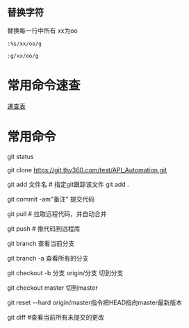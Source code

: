 <!--
 * @Author: joker.zhang
 * @Date: 2021-04-19 15:11:36
 * @LastEditors: joker.zhang
 * @LastEditTime: 2021-06-29 17:43:42
 * @mail: zhanghua7890@163.com
 * @Description: For Automation
-->
## 替换字符

替换每一行中所有 xx为oo
```
:%s/xx/oo/g
```
```
:g/xx/oo/g
```

# 常用命令速查
[速查表](https://github.com/ZZHH7890/learning-journey/blob/master/images/%E9%80%9F%E6%9F%A5%E8%A1%A8.jpg)

# 常用命令

git status  

git clone https://git.thy360.com/test/API_Automation.git

git add 文件名   # 指定git跟踪该文件   git add .

git commit -am"备注" 提交代码

git pull  # 拉取远程代码，并自动合并

git push # 推代码到远程库

git branch 查看当前分支

git branch -a 查看所有的分支

git checkout -b 分支 origin/分支 切到分支

git checkout master 切到master

git reset --hard origin/master指令把HEAD指向master最新版本
	
git diff  #查看当前所有未提交的更改
